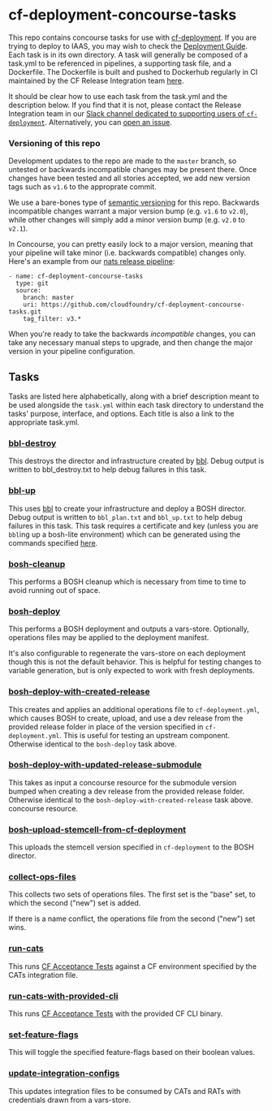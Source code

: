 # cf-deployment-concourse-tasks
This repo contains concourse tasks for use with [cf-deployment][cf-deployment-repo].
If you are trying to deploy to IAAS, you may wish to check the [Deployment Guide][deployment-guide].
Each task is in its own directory.
A task will generally be composed of a task.yml to be referenced in pipelines,
a supporting task file, and a Dockerfile.
The Dockerfile is built and pushed to Dockerhub regularly
in CI maintained by the CF Release Integration team [here][runtime-ci-build-docker-images].

It should be clear how to use each task
from the task.yml
and the description below.
If you find that it is not,
please contact the Release Integration team
in our [Slack channel dedicated to supporting users of `cf-deployment`][cf-deployment-slack-channel].
Alternatively, you can [open an issue][issues-page].

### Versioning of this repo
Development updates to the repo are made to the `master` branch,
so untested or backwards incompatible changes may be present there.
Once changes have been tested and all stories accepted,
we add new version tags such as `v1.6` to the approprate commit.

We use a bare-bones type of [semantic versioning](http://semver.org/) for this repo.
Backwards incompatible changes warrant a major version bump (e.g. `v1.6` to `v2.0`),
while other changes will simply add a minor version bump (e.g. `v2.0` to `v2.1`).

In Concourse, you can pretty easily lock to a major version,
meaning that your pipeline will take minor (i.e. backwards compatible) changes only.
Here's an example from our [nats release pipeline](https://github.com/cloudfoundry/runtime-ci/blob/5e4d8a384c9e9fc7ddc052cd8c21503d40d29851/pipelines/nats-release.yml#L91-L96):
```
- name: cf-deployment-concourse-tasks
  type: git
  source:
    branch: master
    uri: https://github.com/cloudfoundry/cf-deployment-concourse-tasks.git
    tag_filter: v3.*
```

When you're ready to take the backwards _incompatible_ changes,
you can take any necessary manual steps to upgrade,
and then change the major version in your pipeline configuration.


## Tasks
Tasks are listed here alphabetically,
along with a brief description
meant to be used alongside the `task.yml` within each task directory
to understand the tasks'
purpose, interface, and options.
Each title is also a link
to the appropriate task.yml.

### [bbl-destroy][bbl-destroy-task-yaml]
This destroys the director
and infrastructure
created by [bbl](https://github.com/cloudfoundry/bosh-bootloader).
Debug output
is written to
bbl_destroy.txt
to help debug failures
in this task.

### [bbl-up][bbl-up-task-yaml]
This uses [bbl](https://github.com/cloudfoundry/bosh-bootloader)
to create your infrastructure
and deploy a BOSH director.
Debug output
is written to
`bbl_plan.txt` and
`bbl_up.txt`
to help debug failures
in this task.
This task requires
a certificate and key
(unless you are `bbl`ing up a bosh-lite environment)
which can be generated using
the commands specified [here][deployment-guide-on-certificates].

### [bosh-cleanup][bosh-cleanup-task-yaml]
This performs a BOSH cleanup
which is necessary
from time to time
to avoid
running out of space.

### [bosh-deploy][bosh-deploy-task-yaml]
This performs a BOSH deployment
and outputs a vars-store.
Optionally, operations files may be applied
to the deployment manifest.

It's also configurable to
regenerate the vars-store
on each deployment
though this is not the default behavior.
This is helpful for testing
changes to variable generation,
but is only expected to work
with fresh deployments.

### [bosh-deploy-with-created-release][bosh-deploy-with-created-release-task-yaml]
This creates and applies an
additional operations file to `cf-deployment.yml`,
which causes BOSH to
create, upload, and use a dev release
from the provided release folder
in place of the version specified in `cf-deployment.yml`.
This is useful for testing an upstream component.
Otherwise identical to the `bosh-deploy` task above.

### [bosh-deploy-with-updated-release-submodule](bosh-deploy-with-updated-release-submodule/task.yml)
This takes as input
a concourse resource
for the submodule version bumped
when creating a dev release
from the provided release folder.
Otherwise identical to the `bosh-deploy-with-created-release` task above.
concourse resource.

### [bosh-upload-stemcell-from-cf-deployment][bosh-upload-stemcell-from-cf-deployment-task-yaml]
This uploads the stemcell version
specified in `cf-deployment`
to the BOSH director.

### [collect-ops-files][collect-ops-files]
This collects
two sets of operations files.
The first set is the "base" set,
to which the second ("new") set is added.

If there is a name conflict,
the operations file
from the second ("new") set
wins.

### [run-cats][run-cats-task-yaml]
This runs [CF Acceptance Tests](https://github.com/cloudfoundry/cf-acceptance-tests)
against a CF environment specified by the CATs integration file.

### [run-cats-with-provided-cli][run-cats-with-provided-cli-task-yaml]
This runs [CF Acceptance Tests](https://github.com/cloudfoundry/cf-acceptance-tests)
with the provided CF CLI binary.

### [set-feature-flags][set-feature-flags-task-yaml]
This will
toggle
the specified feature-flags
based on their boolean values.

### [update-integration-configs][update-integration-configs-task-yaml]
This updates integration files
to be consumed by CATs and RATs
with credentials drawn from
a vars-store.

[bbl-destroy-task-yaml]: https://github.com/cloudfoundry/cf-deployment-concourse-tasks/blob/master/bbl-destroy/task.yml
[bbl-up-task-yaml]: https://github.com/cloudfoundry/cf-deployment-concourse-tasks/blob/master/bbl-up/task.yml
[bosh-cleanup-task-yaml]: https://github.com/cloudfoundry/cf-deployment-concourse-tasks/blob/master/bosh-cleanup/task.yml
[bosh-deploy-task-yaml]: https://github.com/cloudfoundry/cf-deployment-concourse-tasks/blob/master/bosh-deploy/task.yml
[bosh-deploy-with-created-release-task-yaml]: https://github.com/cloudfoundry/cf-deployment-concourse-tasks/blob/master/bosh-deploy-with-created-release/task.yml
[bosh-upload-stemcell-from-cf-deployment-task-yaml]: https://github.com/cloudfoundry/cf-deployment-concourse-tasks/blob/master/bosh-upload-stemcell-from-cf-deployment/task.yml
[cf-deployment-repo]: https://github.com/cloudfoundry/cf-deployment
[cf-deployment-slack-channel]: https://cloudfoundry.slack.com/messages/cf-deployment/
[collect-ops-files]: https://github.com/cloudfoundry/cf-deployment-concourse-tasks/blob/master/collect-ops-files/task.yml
[deploy-with-created-lines]: https://github.com/cloudfoundry/cf-deployment-concourse-tasks/blob/master/bosh-deploy-with-created-release/task#L49-L55
[deployment-guide]: https://github.com/cloudfoundry/cf-deployment/blob/develop/deployment-guide.md
[deployment-guide-on-certificates]: https://github.com/cloudfoundry/cf-deployment/blob/develop/deployment-guide.md#on-certificates
[issues-page]: https://github.com/cloudfoundry/cf-deployment-concourse-tasks/issues
[run-cats-task-yaml]: https://github.com/cloudfoundry/cf-deployment-concourse-tasks/blob/master/run-cats/task.yml
[run-cats-with-provided-cli-task-yaml]: https://github.com/cloudfoundry/cf-deployment-concourse-tasks/blob/master/run-cats-with-provided-cli/task.yml
[runtime-ci-build-docker-images]: https://runtime.ci.cf-app.com/teams/main/pipelines/build-docker-images?groups=cf-deployment-concourse-tasks
[set-feature-flags-task-yaml]: https://github.com/cloudfoundry/cf-deployment-concourse-tasks/blob/master/set-feature-flags/task.yml
[update-integration-configs-task-yaml]: https://github.com/cloudfoundry/cf-deployment-concourse-tasks/blob/master/update-integration-configs/task.yml
